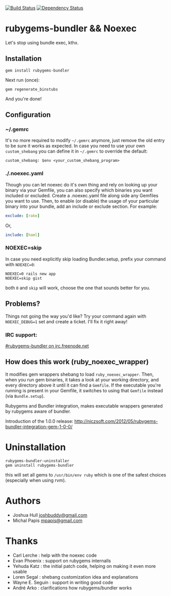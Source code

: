 [![Build Status](https://secure.travis-ci.org/mpapis/rubygems-bundler.png?branch=1.0.0)](http://travis-ci.org/mpapis/rubygems-bundler)
[![Dependency Status](https://gemnasium.com/mpapis/rubygems-bundler.jpg)](https://gemnasium.com/mpapis/rubygems-bundler)

# rubygems-bundler && Noexec

Let's stop using bundle exec, kthx.

## Installation

    gem install rubygems-bundler

Next run (once):

    gem regenerate_binstubs

And you're done!

## Configuration

### ~/.gemrc

It's no more required to modify `~/.gemrc` anymore,
just remove the old entry to be sure it works as expected.
In case you need to use your own `custom_shebang`
you can define it in `~/.gemrc` to override the default:

    custom_shebang: $env <your_custom_shebang_program>

### ./.noexec.yaml

Though you can let noexec do it's own thing and rely on looking up your binary via your Gemfile, 
you can also specify which binaries you want included or excluded. 
Create a .noexec.yaml file along side any Gemfiles you want to use. 
Then, to enable (or disable) the usage of your particular binary into your bundle, 
add an include or exclude section. For example:

```yml
exclude: [rake]
```
Or, 

```yml
include: [haml]
```

### NOEXEC=skip

In case you need explicitly skip loading Bundler.setup, prefix your command with `NOEXEC=0`:

    NOEXEC=0 rails new app
    NOEXEC=skip gist

both `0` and `skip` will work, choose the one that sounds better for you.

## Problems?

Things not going the way you'd like? Try your command again with 
`NOEXEC_DEBUG=1` set and create a ticket. I'll fix it right away!

### IRC support:

[#rubygems-bundler on irc.freenode.net](http://webchat.freenode.net/?channels=#rubygems-bundler)


## How does this work (ruby_noexec_wrapper)

It modifies gem wrappers shebang to load `ruby_noexec_wrapper`.
Then, when you run gem binaries, it takes a look at your working directory,
and every directory above it until it can find a `Gemfile`. 
If the executable you're running is present in your Gemfile, 
it switches to using that `Gemfile` instead (via `Bundle.setup`).

Rubygems and Bundler integration, makes executable wrappers
generated by rubygems aware of bundler.

Introduction of the 1.0.0 release: http://niczsoft.com/2012/05/rubygems-bundler-integration-gem-1-0-0/

# Uninstallation

    rubygems-bundler-uninstaller
    gem uninstall rubygems-bundler

this will set all gems to `/usr/bin/env ruby` which is one of the safest choices (especially when using rvm).

# Authors

 - Joshua Hull <joshbuddy@gmail.com>
 - Michal Papis <mpapis@gmail.com>

# Thanks

 - Carl Lerche     : help with the noexec code
 - Evan Phoenix    : support on rubygems internalls
 - Yehuda Katz     : the initial patch code, helping on making it even more usable
 - Loren Segal     : shebang customization idea and explanations
 - Wayne E. Seguin : support in writing good code
 - André Arko      : clarifications how rubygems/bundler works

